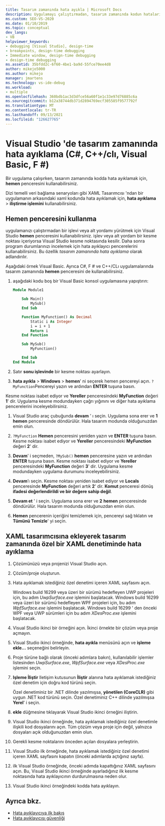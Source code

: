 ```yaml
---
title: Tasarım zamanında hata ayıkla | Microsoft Docs
description: Uygulamayı çalıştırmadan, tasarım zamanında kodun hatalarını ayıklamak için hemen penceresini kullanın. Bir işlevi yürütebilir ve bir kesme noktası isabet edildiğinde durumu inceleyebilirsiniz.
ms.custom: SEO-VS-2020
ms.date: 01/10/2019
ms.topic: conceptual
dev_langs:
- VB
helpviewer_keywords:
- debugging [Visual Studio], design-time
- breakpoints, design-time debugging
- Immediate window, design-time debugging
- design-time debugging
ms.assetid: 35bfdd2c-6f60-4be1-ba9d-55fce70ee4d8
author: mikejo5000
ms.author: mikejo
manager: jmartens
ms.technology: vs-ide-debug
ms.workload:
- multiple
ms.openlocfilehash: 360bdb1ac3d3dfce56a60f1e1c33e97d76885c6a
ms.sourcegitcommit: b12a38744db371d2894769ecf305585f9577792f
ms.translationtype: MT
ms.contentlocale: tr-TR
ms.lasthandoff: 09/13/2021
ms.locfileid: "126627765"
---
```

# <a name="debug-at-design-time-in-visual-studio-c-ccli-visual-basic-f"></a>Visual Studio 'de tasarım zamanında hata ayıklama (C#, C++/clı, Visual Basic, F #)

Bir uygulama çalışırken, tasarım zamanında kodda hata ayıklamak için, **hemen** penceresini kullanabilirsiniz.

Dizi temelli veri bağlama senaryoları gibi XAML Tasarımcısı 'ndan bir uygulamanın arkasındaki xaml kodunda hata ayıklamak için, **hata ayıklama**  >  **iliştirme işlemini** kullanabilirsiniz.

## <a name="use-the-immediate-window"></a>Hemen penceresini kullanma

uygulamanızı çalıştırmadan bir işlevi veya alt yordamı yürütmek için Visual Studio **hemen** penceresini kullanabilirsiniz. işlev veya alt yordam bir kesme noktası içeriyorsa Visual Studio kesme noktasında kesilir. Daha sonra program durumlarınızı incelemek için hata ayıklayıcı pencerelerini kullanabilirsiniz. Bu özellik *tasarım zamanında hata ayıklama* olarak adlandırılır.

Aşağıdaki örnek Visual Basic. Ayrıca C#, F # ve C++/CLı uygulamalarında tasarım zamanında **hemen** penceresini de kullanabilirsiniz.

1. aşağıdaki kodu boş bir Visual Basic konsol uygulamasına yapıştırın:

   ```vb
   Module Module1

       Sub Main()
           MySub()
       End Sub

       Function MyFunction() As Decimal
           Static i As Integer
           i = i + 1
           Return i
       End Function

       Sub MySub()
           MyFunction()

       End Sub
   End Module
   ```

1. Satır **sonu işlevinde** bir kesme noktası ayarlayın.

1.  **hata ayıkla**  >  **Windows**  >  **hemen**' ni seçerek hemen pencereyi açın. `?MyFunction`Pencereyi yazın ve ardından **ENTER** tuşuna basın.

   Kesme noktası isabet ediyor ve **Yereller** penceresindeki **MyFunction** değeri **1**' dir. Uygulama kesme modundayken çağrı yığınını ve diğer hata ayıklama pencerelerini inceleyebilirsiniz.

1. Visual Studio araç çubuğunda **devam** ' ı seçin. Uygulama sona erer ve **1** **hemen** penceresinde döndürülür. Hala tasarım modunda olduğunuzdan emin olun.

1. `?MyFunction` **Hemen** penceresini yeniden yazın ve **ENTER** tuşuna basın. Kesme noktası isabet ediyor ve **Yereller** penceresindeki **MyFunction** değeri **2**' dir.

1. **Devam**' i seçmeden, `?MySub()` **hemen** penceresine yazın ve ardından **ENTER** tuşuna basın. Kesme noktası isabet ediyor ve **Yereller** penceresindeki **MyFunction** değeri **3**' dir. Uygulama kesme modundayken uygulama durumunu inceleyebilirsiniz.

1. **Devam**’ı seçin. Kesme noktası yeniden isabet ediyor ve **Locals** penceresinde **MyFunction** değeri artık **2**' dir. **Komut** penceresi dönüş **ifadesi değerlendirildi ve bir değere sahip değil**.

1. **Devam et** ' i seçin. Uygulama sona erer ve **2** **hemen** penceresinde döndürülür. Hala tasarım modunda olduğunuzdan emin olun.

1. **Hemen** pencerenin içeriğini temizlemek için, pencereyi sağ tıklatın ve **Tümünü Temizle**' yi seçin.

## <a name="debug-a-custom-xaml-control-at-design-time-by-attaching-to-xaml-designer"></a>XAML tasarımcısına ekleyerek tasarım zamanında özel bir XAML denetiminde hata ayıklama

1. Çözümünüzü veya projenizi Visual Studio açın.

1. Çözüm/proje oluşturun.

1. Hata ayıklamak istediğiniz özel denetimi içeren XAML sayfasını açın.

   Windows build 16299 veya üzeri bir sürümü hedefleyen UWP projeleri için, bu adım *UwpSurface.exe* işlemini başlatacak. Windows build 16299 veya üzeri bir sürümü hedefleyen WPF projeleri için, bu adım *WpfSurface.exe* işlemini başlatacak. Windows build 16299 ' den önceki WPF veya UWP sürümleri için bu adım *XDesProc.exe* işlemini başlatacak. 

1. Visual Studio ikinci bir örneğini açın. İkinci örnekte bir çözüm veya proje açmayın.

1. Visual Studio ikinci örneğinde, **hata ayıkla** menüsünü açın ve **işleme ekle...** seçeneğini belirleyin.

1. Proje türüne bağlı olarak (önceki adımlara bakın), kullanılabilir işlemler listesinden *UwpSurface.exe*, *WpfSurface.exe* veya *XDesProc.exe* işlemini seçin.

1. **Işleme İliştir** Iletişim kutusunun **İliştir** alanına hata ayıklamak istediğiniz özel denetim için doğru kod türünü seçin.

   Özel denetiminiz bir .NET dilinde yazılmışsa, **yönetilen (CoreCLR)** gibi uygun .NET kod türünü seçin. Özel denetiminiz C++ dilinde yazılmışsa **Yerel**' i seçin.

1. **ekle** düğmesine tıklayarak Visual Studio ikinci örneğini iliştirin.

1. Visual Studio ikinci örneğinde, hata ayıklamak istediğiniz özel denetimle ilişkili kod dosyalarını açın. Tüm çözüm veya proje için değil, yalnızca dosyaları açık olduğunuzdan emin olun.

1. Gerekli kesme noktalarını önceden açılan dosyalara yerleştirin.

1. Visual Studio ilk örneğinde, hata ayıklamak istediğiniz özel denetimi içeren XAML sayfasını kapatın (önceki adımlarda açtığınız sayfa).

1. ilk Visual Studio örneğinde, önceki adımda kapattığınız XAML sayfasını açın. Bu, Visual Studio ikinci örneğinde ayarladığınız ilk kesme noktasında hata ayıklayıcının durdurulmasına neden olur.

1. Visual Studio ikinci örneğindeki kodda hata ayıklayın.

## <a name="see-also"></a>Ayrıca bkz.
- [Hata ayıklayıcıya ilk bakış](../debugger/debugger-feature-tour.md)
- [Hata ayıklayıcısı güvenliği](../debugger/debugger-security.md)